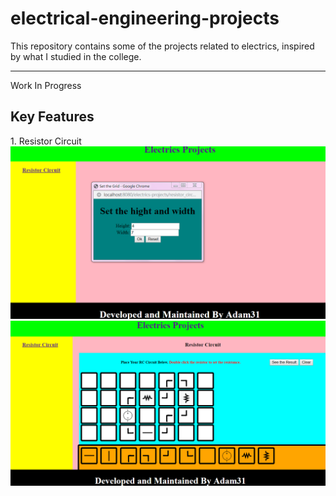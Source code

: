 # electrical-engineering-projects
This repository contains some of the projects related to electrics, inspired by what I studied in the college.
<hr>
Work In Progress
<h2>Key Features</h2>
1. Resistor Circuit
<img src="/electrics-projects/src/main/resources/demo/rc1.PNG"/>
<img src="/electrics-projects/src/main/resources/demo/rc2.PNG"/>
